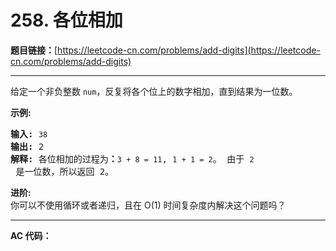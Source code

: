 # 258. 各位相加

**题目链接：**[https://leetcode-cn.com/problems/add-digits](https://leetcode-cn.com/problems/add-digits)

---

<div class="content__1Y2H">
 <div class="notranslate">
  <p>给定一个非负整数 <code>num</code>，反复将各个位上的数字相加，直到结果为一位数。</p> 
  <p><strong>示例:</strong></p> 
  <pre class="language-text"><strong>输入:</strong> <code>38</code>
<strong>输出:</strong> 2 
<strong>解释: </strong>各位相加的过程为<strong>：</strong><code>3 + 8 = 11</code>, <code>1 + 1 = 2</code>。 由于&nbsp;<code>2</code> 是一位数，所以返回 2。
</pre> 
  <p><strong>进阶:</strong><br> 你可以不使用循环或者递归，且在 O(1) 时间复杂度内解决这个问题吗？</p> 
 </div>
</div>

---

**AC 代码：**

```java

```